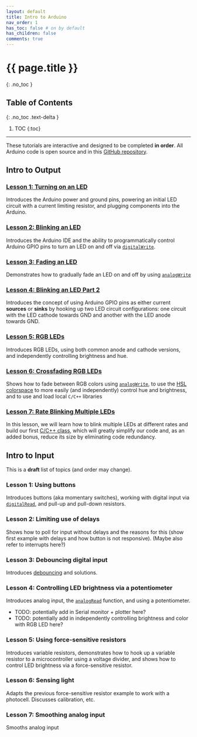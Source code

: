 ```yaml
---
layout: default
title: Intro to Arduino
nav_order: 1
has_toc: false # on by default
has_children: false
comments: true
---
```

# {{ page.title }}
{: .no_toc }

## Table of Contents
{: .no_toc .text-delta }

1. TOC
{:toc}
---

These tutorials are interactive and designed to be completed **in order**. All Arduino code is open source and in this [GitHub repository](https://github.com/makeabilitylab/arduino).

<!-- TODO: add in link to Tinkercad circuits here... -->

## Intro to Output

<!-- Consider adding a debugging with Serial Monitor lesson -- maybe after Lesson 3? -->

### [Lesson 1: Turning on an LED](led-on.md)

Introduces the Arduino power and ground pins, powering an initial LED circuit with a current limiting resistor, and plugging components into the Arduino.

### [Lesson 2: Blinking an LED](led-blink.md)

Introduces the Arduino IDE and the ability to programmatically control Arduino GPIO pins to turn an LED on and off via [`digitalWrite`](https://www.arduino.cc/reference/en/language/functions/digital-io/digitalwrite/).

### [Lesson 3: Fading an LED](led-fade.md)

Demonstrates how to gradually fade an LED on and off by using [`analogWrite`](https://www.arduino.cc/reference/en/language/functions/analog-io/analogwrite/)

### [Lesson 4: Blinking an LED Part 2](led-blink2.md)

Introduces the concept of using Arduino GPIO pins as either current **sources** or **sinks** by hooking up two LED circuit configurations: one circuit with the LED cathode towards GND and another with the LED anode towards GND.

### [Lesson 5: RGB LEDs](rgb-led.md)

Introduces RGB LEDs, using both common anode and cathode versions, and independently controlling brightness and hue.

### [Lesson 6: Crossfading RGB LEDs](rgb-led-fade.md)

Shows how to fade between RGB colors using [`analogWrite`](https://www.arduino.cc/reference/en/language/functions/analog-io/analogwrite/), to use the [HSL colorspace](https://en.wikipedia.org/wiki/HSL_and_HSV) to more easily (and independently) control hue and brightness, and to use and load local `C/C++` libraries

### [Lesson 7: Rate Blinking Multiple LEDs](led-blink3.md)

In this lesson, we will learn how to blink multiple LEDs at different rates and build our first [C/C++ class](http://www.cplusplus.com/doc/tutorial/classes/), which will greatly simplify our code and, as an added bonus, reduce its size by eliminating code redundancy.

## Intro to Input

This is a **draft** list of topics (and order may change).

### Lesson 1: Using buttons

Introduces buttons (aka momentary switches), working with digital input via [`digitalRead`](https://www.arduino.cc/reference/en/language/functions/digital-io/digitalread/), and pull-up and pull-down resistors.

### Lesson 2: Limiting use of delays

Shows how to poll for input without delays and the reasons for this (show first example with delays and how button is not responsive). (Maybe also refer to interrupts here?)

### Lesson 3: Debouncing digital input

Introduces [debouncing](https://www.arduino.cc/en/Tutorial/Debounce) and solutions.

### Lesson 4: Controlling LED brightness via a potentiometer

Introduces analog input, the [`analogRead`](https://www.arduino.cc/reference/en/language/functions/analog-io/analogread/) function, and using a potentiometer. 
- TODO: potentially add in Serial monitor + plotter here?
- TODO: potentially add in independently controlling brightness and color with RGB LED here?

### Lesson 5: Using force-sensitive resistors

Introduces variable resistors, demonstrates how to hook up a variable resistor to a microcontroller using a voltage divider, and shows how to control LED brightness via a force-sensitive resistor.

### Lesson 6: Sensing light

Adapts the previous force-sensitive resistor example to work with a photocell. Discusses calibration, etc.

### Lesson 7: Smoothing analog input

Smooths analog input

<!-- ## Other possibilities
- Debugging
  - Using VS Code
- TODO: consider adding interrupts here? Like after Lesson 2?
  - Nick Gammon's blog is a nice resource for this: https://www.gammon.com.au/interrupts
- When to introduce -->